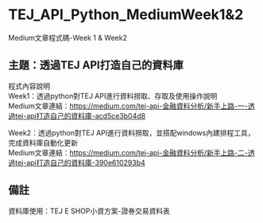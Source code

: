 # TEJ_API_Python_MediumWeek1&2
Medium文章程式碼-Week 1 & Week2

## 主題：透過TEJ API打造自己的資料庫
程式內容說明<br>
Week1：透過python對TEJ API進行資料撈取、存取及使用操作說明<br>
Medium文章連結：https://medium.com/tej-api-金融資料分析/新手上路-一-透過tej-api打造自己的資料庫-acd5ce3b04d8 <br>

Week2：透過python對TEJ API進行資料撈取，並搭配windows內建排程工具，完成資料庫自動化更新<br>
Medium文章連結：https://medium.com/tej-api-金融資料分析/新手上路-二-透過tej-api打造自己的資料庫-390e610293b4 <br>

## 備註
資料庫使用：TEJ E SHOP小資方案-證券交易資料表
